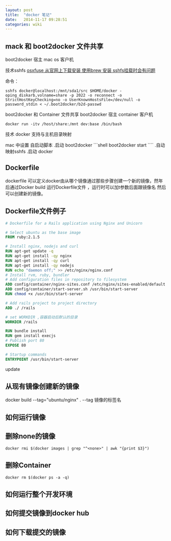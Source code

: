 ```yaml
---
layout: post
title:  "docker 笔记"
date:   2014-11-17 09:28:51
categories: wiki
---
```


## mack 和 boot2docker 文件共享
boot2docker 宿主
mac os 客户机

技术sshfs [osxfuse 从官网上下载安装 使用brew 安装 sshfs挂载时会有问题 ](http://osxfuse.github.io)

命令：
~~~~~~~~shell  
sshfs docker@localhost:/mnt/sda1/src $HOME/docker -oping_diskarb,volname=share -p 2022 -o reconnect -o StrictHostKeyChecking=no -o UserKnownHostsFile=/dev/null -o password_stdin < ~/.boot2docker/b2d-passwd 
~~~~~~~~


boot2docker 和 Container 文件共享
boot2docker 宿主
container 客户机

~~~~~~~~shell  
docker run -itv /host/share:/mnt dev:base /bin/bash 
~~~~~~~~

技术
docker 支持与主机目录映射




mac 中设置 自启动脚本
	.启动 boot2docker
    ```shell
    boot2docker start
    ````
	.自动映射sshfs
	.启动 docker

## Dockerfile
dockerfile 可以定义docker由从哪个镜像通过那些步骤创建一个新的镜像，然年后通过Docker build 运行Dockerfile文件 ，运行时可以加t参数后面跟镜像名 然后可以创建新的镜像。

## Dockerfile文件例子
~~~~~~~~Dockerfile  
# Dockerfile for a Rails application using Nginx and Unicorn

# Select ubuntu as the base image
FROM ruby:2.1.5

# Install nginx, nodejs and curl
RUN apt-get update -q
RUN apt-get install -qy nginx
RUN apt-get install -qy curl
RUN apt-get install -qy nodejs
RUN echo "daemon off;" >> /etc/nginx/nginx.conf
# Install rvm, ruby, bundler
# Add configuration files in repository to filesystem
ADD config/container/nginx-sites.conf /etc/nginx/sites-enabled/default
ADD config/container/start-server.sh /usr/bin/start-server
RUN chmod +x /usr/bin/start-server

# Add rails project to project directory
ADD ./ /rails

# set WORKDIR ,容器启动后默认的目录
WORKDIR /rails

RUN bundle install
RUN gem install execjs
# Publish port 80
EXPOSE 80

# Startup commands
ENTRYPOINT /usr/bin/start-server 
~~~~~~~~
update
## 从现有镜像创建新的镜像 
docker build --tag="ubuntu/nginx" .
--tag 镜像的标签名

## 如何运行镜像 

## 删除none的镜像 
~~~~~~~~shell  
docker rmi $(docker images | grep "^<none>" | awk "{print $3}") 
~~~~~~~~

## 删除Container 
~~~~~~~~shell  
docker rm $(docker ps -a -q) 
~~~~~~~~



## 如何运行整个开发环境 

## 如何提交镜像到docker hub

## 如何下载提交的镜像







